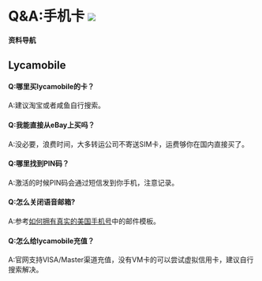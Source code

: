 Q&A:手机卡 ![](https://img.shields.io/badge/ZUOLUOTV-手机卡-orange.svg?style=flat) 
=================

#### 资料导航

## Lycamobile

#### Q:哪里买lycamobile的卡？

A:建议淘宝或者咸鱼自行搜索。

#### Q:我能直接从eBay上买吗？

A:没必要，浪费时间，大多转运公司不寄送SIM卡，运费够你在国内直接买了。

#### Q:哪里找到PIN码？

A:激活的时候PIN码会通过短信发到你手机，注意记录。

#### Q:怎么关闭语音邮箱?

A:参考[如何拥有真实的美国手机号](https://luolei.org/how-to-get-a-us-mobile-phone-number/)中的邮件模板。

#### Q:怎么给lycamobile充值？

A:官网支持VISA/Master渠道充值，没有VM卡的可以尝试虚拟信用卡，建议自行搜索解决。

